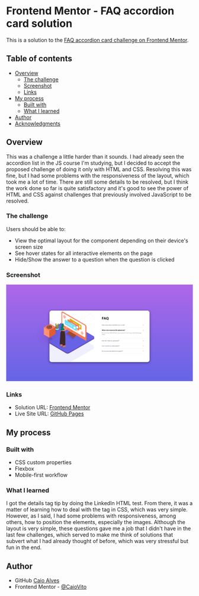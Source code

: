 # Frontend Mentor - FAQ accordion card solution

This is a solution to the [FAQ accordion card challenge on Frontend Mentor](https://www.frontendmentor.io/challenges/faq-accordion-card-XlyjD0Oam).

## Table of contents

- [Overview](#overview)
  - [The challenge](#the-challenge)
  - [Screenshot](#screenshot)
  - [Links](#links)
- [My process](#my-process)
  - [Built with](#built-with)
  - [What I learned](#what-i-learned)
- [Author](#author)
- [Acknowledgments](#acknowledgments)

## Overview

This was a challenge a little harder than it sounds. I had already seen the accordion list in the JS course I'm studying, but I decided to accept the proposed challenge of doing it only with HTML and CSS. Resolving this was fine, but I had some problems with the responsiveness of the layout, which took me a lot of time. There are still some details to be resolved, but I think the work done so far is quite satisfactory and it's good to see the power of HTML and CSS against challenges that previously involved JavaScript to be resolved.

### The challenge

Users should be able to:

- View the optimal layout for the component depending on their device's screen size
- See hover states for all interactive elements on the page
- Hide/Show the answer to a question when the question is clicked

### Screenshot

<img src="./FAQ-AccordionCard_Desktop.png" style="zoom: 50%;" />

### Links

- Solution URL: [Frontend Mentor](https://www.frontendmentor.io/solutions/simple-html-and-css-solution-without-js-nuEfzVHZP)
- Live Site URL: [GitHub Pages](https://caioalvesp.github.io/faq-accordion-card/)

## My process

### Built with

- CSS custom properties
- Flexbox
- Mobile-first workflow

### What I learned

I got the details tag tip by doing the LinkedIn HTML test. From there, it was a matter of learning how to deal with the tag in CSS, which was very simple. However, as I said, I had some problems with responsiveness, among others, how to position the elements, especially the images. Although the layout is very simple, these questions gave me a job that I didn't have in the last few challenges, which served to make me think of solutions that subvert what I had already thought of before, which was very stressful but fun in the end.

## Author

- GitHub [Caio Alves](https://github.com/CaioVito)
- Frontend Mentor - [@CaioVito](https://www.frontendmentor.io/profile/CaioVito)
